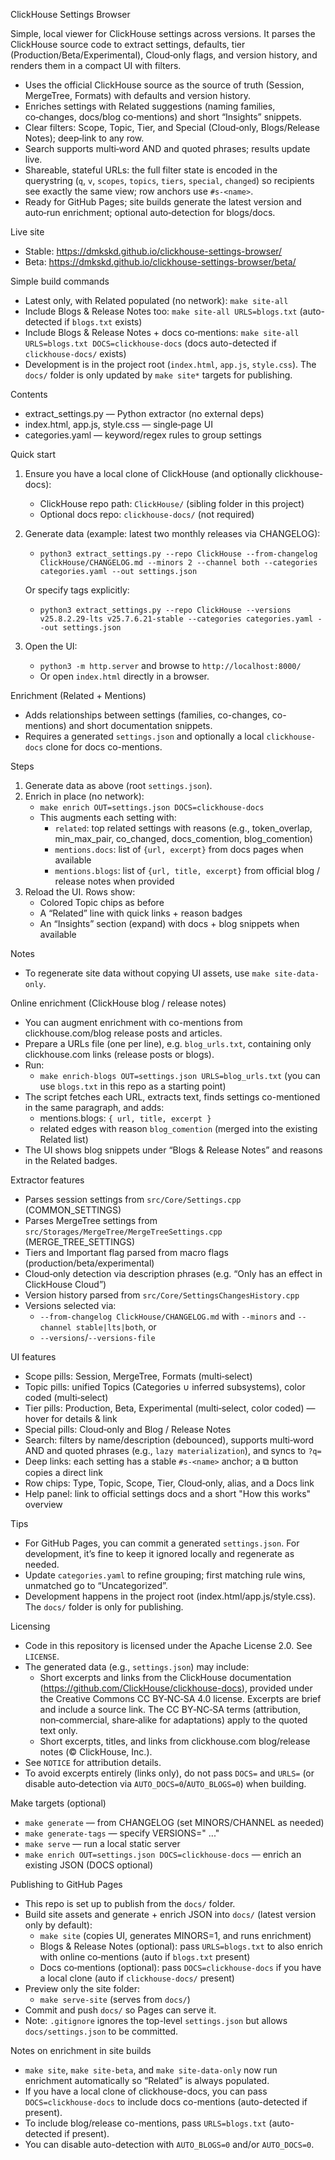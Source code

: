 ClickHouse Settings Browser

Simple, local viewer for ClickHouse settings across versions. It parses the ClickHouse source code to extract settings, defaults, tier (Production/Beta/Experimental), Cloud‑only flags, and version history, and renders them in a compact UI with filters.

- Uses the official ClickHouse source as the source of truth (Session, MergeTree, Formats) with defaults and version history.
- Enriches settings with Related suggestions (naming families, co‑changes, docs/blog co‑mentions) and short “Insights” snippets.
- Clear filters: Scope, Topic, Tier, and Special (Cloud‑only, Blogs/Release Notes); deep‑link to any row.
- Search supports multi‑word AND and quoted phrases; results update live.
- Shareable, stateful URLs: the full filter state is encoded in the querystring (`q`, `v`, `scopes`, `topics`, `tiers`, `special`, `changed`) so recipients see exactly the same view; row anchors use `#s-<name>`.
- Ready for GitHub Pages; site builds generate the latest version and auto‑run enrichment; optional auto‑detection for blogs/docs.

Live site
- Stable: https://dmkskd.github.io/clickhouse-settings-browser/
- Beta: https://dmkskd.github.io/clickhouse-settings-browser/beta/

Simple build commands
- Latest only, with Related populated (no network): `make site-all`
- Include Blogs & Release Notes too: `make site-all URLS=blogs.txt` (auto-detected if `blogs.txt` exists)
- Include Blogs & Release Notes + docs co‑mentions: `make site-all URLS=blogs.txt DOCS=clickhouse-docs` (docs auto-detected if `clickhouse-docs/` exists)
- Development is in the project root (`index.html`, `app.js`, `style.css`). The `docs/` folder is only updated by `make site*` targets for publishing.

Contents
- extract_settings.py — Python extractor (no external deps)
- index.html, app.js, style.css — single‑page UI
- categories.yaml — keyword/regex rules to group settings

Quick start
1) Ensure you have a local clone of ClickHouse (and optionally clickhouse-docs):
   - ClickHouse repo path: `ClickHouse/` (sibling folder in this project)
   - Optional docs repo: `clickhouse-docs/` (not required)

2) Generate data (example: latest two monthly releases via CHANGELOG):
   - `python3 extract_settings.py --repo ClickHouse --from-changelog ClickHouse/CHANGELOG.md --minors 2 --channel both --categories categories.yaml --out settings.json`

   Or specify tags explicitly:
   - `python3 extract_settings.py --repo ClickHouse --versions v25.8.2.29-lts v25.7.6.21-stable --categories categories.yaml --out settings.json`

3) Open the UI:
   - `python3 -m http.server` and browse to `http://localhost:8000/`
   - Or open `index.html` directly in a browser.

Enrichment (Related + Mentions)
- Adds relationships between settings (families, co-changes, co-mentions) and short documentation snippets.
- Requires a generated `settings.json` and optionally a local `clickhouse-docs` clone for docs co-mentions.

Steps
1) Generate data as above (root `settings.json`).
2) Enrich in place (no network):
   - `make enrich OUT=settings.json DOCS=clickhouse-docs`
   - This augments each setting with:
     - `related`: top related settings with reasons (e.g., token_overlap, min_max_pair, co_changed, docs_comention, blog_comention)
     - `mentions.docs`: list of `{url, excerpt}` from docs pages when available
     - `mentions.blogs`: list of `{url, title, excerpt}` from official blog / release notes when provided
3) Reload the UI. Rows show:
   - Colored Topic chips as before
   - A “Related” line with quick links + reason badges
   - An “Insights” section (expand) with docs + blog snippets when available

Notes
- To regenerate site data without copying UI assets, use `make site-data-only`.

Online enrichment (ClickHouse blog / release notes)
- You can augment enrichment with co-mentions from clickhouse.com/blog release posts and articles.
- Prepare a URLs file (one per line), e.g. `blog_urls.txt`, containing only clickhouse.com links (release posts or blogs).
- Run:
  - `make enrich-blogs OUT=settings.json URLS=blog_urls.txt` (you can use `blogs.txt` in this repo as a starting point)
- The script fetches each URL, extracts text, finds settings co-mentioned in the same paragraph, and adds:
  - mentions.blogs: `{ url, title, excerpt }`
  - related edges with reason `blog_comention` (merged into the existing Related list)
- The UI shows blog snippets under “Blogs & Release Notes” and reasons in the Related badges.

Extractor features
- Parses session settings from `src/Core/Settings.cpp` (COMMON_SETTINGS)
- Parses MergeTree settings from `src/Storages/MergeTree/MergeTreeSettings.cpp` (MERGE_TREE_SETTINGS)
- Tiers and Important flag parsed from macro flags (production/beta/experimental)
- Cloud‑only detection via description phrases (e.g. “Only has an effect in ClickHouse Cloud”)
- Version history parsed from `src/Core/SettingsChangesHistory.cpp`
- Versions selected via:
  - `--from-changelog ClickHouse/CHANGELOG.md` with `--minors` and `--channel stable|lts|both`, or
  - `--versions`/`--versions-file`

UI features
- Scope pills: Session, MergeTree, Formats (multi‑select)
- Topic pills: unified Topics (Categories ∪ inferred subsystems), color coded (multi‑select)
- Tier pills: Production, Beta, Experimental (multi‑select, color coded) — hover for details & link
- Special pills: Cloud‑only and Blog / Release Notes
- Search: filters by name/description (debounced), supports multi‑word AND and quoted phrases (e.g., `lazy materialization`), and syncs to `?q=`
- Deep links: each setting has a stable `#s-<name>` anchor; a ⧉ button copies a direct link
- Row chips: Type, Topic, Scope, Tier, Cloud‑only, alias, and a Docs link
- Help panel: link to official settings docs and a short "How this works" overview

Tips
- For GitHub Pages, you can commit a generated `settings.json`. For development, it’s fine to keep it ignored locally and regenerate as needed.
- Update `categories.yaml` to refine grouping; first matching rule wins, unmatched go to “Uncategorized”.
 - Development happens in the project root (index.html/app.js/style.css). The `docs/` folder is only for publishing.

Licensing
- Code in this repository is licensed under the Apache License 2.0. See `LICENSE`.
- The generated data (e.g., `settings.json`) may include:
  - Short excerpts and links from the ClickHouse documentation (https://github.com/ClickHouse/clickhouse-docs), provided under the Creative Commons CC BY‑NC‑SA 4.0 license. Excerpts are brief and include a source link. The CC BY‑NC‑SA terms (attribution, non‑commercial, share‑alike for adaptations) apply to the quoted text only.
  - Short excerpts, titles, and links from clickhouse.com blog/release notes (© ClickHouse, Inc.).
- See `NOTICE` for attribution details.
- To avoid excerpts entirely (links only), do not pass `DOCS=` and `URLS=` (or disable auto‑detection via `AUTO_DOCS=0`/`AUTO_BLOGS=0`) when building.

Make targets (optional)
- `make generate` — from CHANGELOG (set MINORS/CHANNEL as needed)
- `make generate-tags` — specify VERSIONS="<tag1> <tag2> ..."
- `make serve` — run a local static server
 - `make enrich OUT=settings.json DOCS=clickhouse-docs` — enrich an existing JSON (DOCS optional)

Publishing to GitHub Pages
- This repo is set up to publish from the `docs/` folder.
- Build site assets and generate + enrich JSON into `docs/` (latest version only by default):
  - `make site` (copies UI, generates MINORS=1, and runs enrichment)
  - Blogs & Release Notes (optional): pass `URLS=blogs.txt` to also enrich with online co‑mentions (auto if `blogs.txt` present)
  - Docs co‑mentions (optional): pass `DOCS=clickhouse-docs` if you have a local clone (auto if `clickhouse-docs/` present)
- Preview only the site folder:
  - `make serve-site` (serves from `docs/`)
- Commit and push `docs/` so Pages can serve it.
- Note: `.gitignore` ignores the top-level `settings.json` but allows `docs/settings.json` to be committed.

Notes on enrichment in site builds
- `make site`, `make site-beta`, and `make site-data-only` now run enrichment automatically so “Related” is always populated.
- If you have a local clone of clickhouse-docs, you can pass `DOCS=clickhouse-docs` to include docs co-mentions (auto-detected if present).
- To include blog/release co-mentions, pass `URLS=blogs.txt` (auto-detected if present).
- You can disable auto-detection with `AUTO_BLOGS=0` and/or `AUTO_DOCS=0`.
